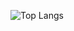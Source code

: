 ![Top Langs]([https://github-readme-stats.vercel.app/api/top-langs/?username=luisotaviopp&theme=tokyonight&langs_count=50&layout=compact](https://github-readme-stats.vercel.app/api/top-langs/?username=luisotaviopp&theme=tokyonight&langs_count=50&hide=c%23,hlsl,html,shaderlab))
